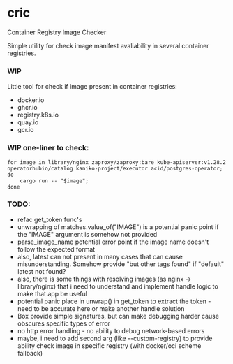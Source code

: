 # cric

Container Registry Image Checker

Simple utility for check image manifest avaliability in several container registries.

### WIP

Little tool for check if image present in container registries:

 - docker.io
 - ghcr.io
 - registry.k8s.io
 - quay.io
 - gcr.io

### WIP one-liner to check: 
```
for image in library/nginx zaproxy/zaproxy:bare kube-apiserver:v1.28.2 operatorhubio/catalog kaniko-project/executor acid/postgres-operator; do
    cargo run -- "$image";
done
```

### TODO:

- refac get_token func's 
- unwrapping of matches.value_of("IMAGE") is a potential panic point if the "IMAGE" argument is somehow not provided
- parse_image_name potential error point if the image name doesn't follow the expected format
- also, latest can not present in many cases that can cause misunderstanding. Somehow provide "but other tags found" if "default" latest not found?
- also, there is some things with resolving images (as nginx -> library/nginx) that i need to understand and implement handle logic to make that app be useful
- potential panic place in  unwrap() in get_token to extract the token - need to be accurate here or make another handle solution
- Box<dyn error> provide simple signatures, but can make debugging harder cause obscures specific types of error
- no http error handling - no ability to debug network-based errors 
- maybe, i need to add second arg (like --custom-registry) to provide ability check image in specific registry (with docker/oci scheme fallback)
